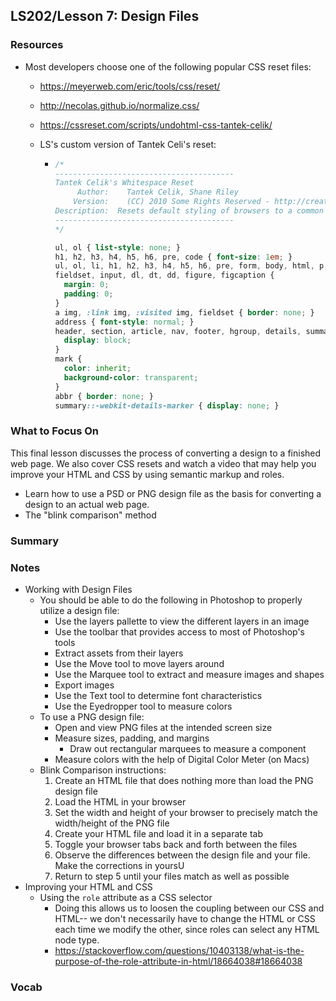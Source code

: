 ## LS202/Lesson 7: Design Files

### Resources

* Most developers choose one of the following popular CSS reset files:

  * https://meyerweb.com/eric/tools/css/reset/

  * http://necolas.github.io/normalize.css/

  * https://cssreset.com/scripts/undohtml-css-tantek-celik/

  * LS's custom version of Tantek Celi's reset:

    * ```css
      /*
      ----------------------------------------
      Tantek Celik's Whitespace Reset
           Author:    Tantek Celik, Shane Riley
          Version:    (CC) 2010 Some Rights Reserved - http://creativecommons.org/licenses/by/2.0
      Description:  Resets default styling of browsers to a common base
      ----------------------------------------
      */
      
      ul, ol { list-style: none; }
      h1, h2, h3, h4, h5, h6, pre, code { font-size: 1em; }
      ul, ol, li, h1, h2, h3, h4, h5, h6, pre, form, body, html, p, blockquote,
      fieldset, input, dl, dt, dd, figure, figcaption {
        margin: 0;
        padding: 0;
      }
      a img, :link img, :visited img, fieldset { border: none; }
      address { font-style: normal; }
      header, section, article, nav, footer, hgroup, details, summary, figure, main {
        display: block;
      }
      mark {
        color: inherit;
        background-color: transparent;
      }
      abbr { border: none; }
      summary::-webkit-details-marker { display: none; }
      ```

### What to Focus On

This final lesson discusses the process of converting a design to a finished web page. We also cover CSS resets and watch a video that may help you improve your HTML and CSS by using semantic markup and roles.

* Learn how to use a PSD or PNG design file as the basis for converting a design to an actual web page.
* The "blink comparison" method

### Summary
### Notes

* Working with Design Files
  * You should be able to do the following in Photoshop to properly utilize a design file:
    * Use the layers pallette to view the different layers in an image
    * Use the toolbar that provides access to most of Photoshop's tools
    * Extract assets from their layers
    * Use the Move tool to move layers around
    * Use the Marquee tool to extract and measure images and shapes
    * Export images
    * Use the Text tool to determine font characteristics
    * Use the Eyedropper tool to measure colors
  * To use a PNG design file:
    * Open and view PNG files at the intended screen size
    * Measure sizes, padding, and margins
      * Draw out rectangular marquees to measure a component
    * Measure colors with the help of Digital Color Meter (on Macs)
  * Blink Comparison instructions:
    1. Create an HTML file that does nothing more than load the PNG design file
    2. Load the HTML in your browser
    3. Set the width and height of your browser to precisely match the width/height of the PNG file
    4. Create your HTML file and load it in a separate tab
    5. Toggle your browser tabs back and forth between the files
    6. Observe the differences between the design file and your file. Make the corrections in yoursU
    7. Return to step 5 until your files match as well as possible
* Improving your HTML and CSS
  * Using the `role` attribute as a CSS selector
    * Doing this allows us to loosen the coupling between our CSS and HTML-- we don't necessarily have to change the HTML or CSS each time we modify the other, since roles can select any HTML node type.
    * https://stackoverflow.com/questions/10403138/what-is-the-purpose-of-the-role-attribute-in-html/18664038#18664038

### Vocab

